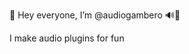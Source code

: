 👋 Hey everyone, I’m @audiogambero 🔊🦐

I make audio plugins for fun

<!---
audiogambero/audiogambero is a ✨ special ✨ repository because its `README.md` (this file) appears on your GitHub profile.
You can click the Preview link to take a look at your changes.
--->
